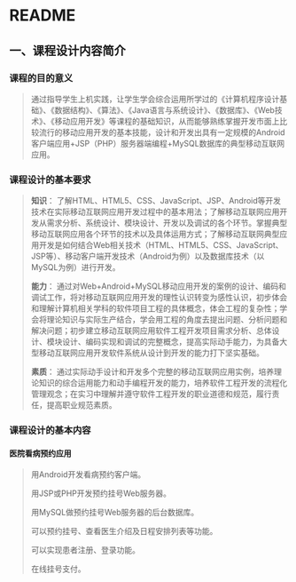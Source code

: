 # README
## 一、课程设计内容简介

### 课程的目的意义

> 通过指导学生上机实践，让学生学会综合运用所学过的《计算机程序设计基础》、《数据结构》、《算法》、《Java语言与系统设计》、《数据库》、《Web技术》、《移动应用开发》等课程的基础知识，从而能够熟练掌握开发市面上比较流行的移动应用开发的基本技能，设计和开发出具有一定规模的Android客户端应用+JSP（PHP）服务器端编程+MySQL数据库的典型移动互联网应用。

### 课程设计的基本要求

> **知识**：
> 了解HTML、HTML5、CSS、JavaScript、JSP、Android等开发技术在实际移动互联网应用开发过程中的基本用法；了解移动互联网应用开发从需求分析、系统设计、模块设计、开发以及调试的各个环节。掌握典型移动互联网应用各个环节的技术以及具体运用方式；了解移动互联网典型应用开发是如何结合Web相关技术（HTML、HTML5、CSS、JavaScript、JSP等）、移动客户端开发技术（Android为例）以及数据库技术（以MySQL为例）进行开发。
>
> **能力**：
> 通过对Web+Android+MySQL移动应用开发的案例的设计、编码和调试工作，将对移动互联网应用开发的理性认识转变为感性认识，初步体会和理解计算机相关学科的软件项目工程的具体概念，体会工程的复杂性；学会将理论知识与实际生产结合，学会用工程的角度去提出问题、分析问题和解决问题；初步建立移动互联网应用软件工程开发项目需求分析、总体设计、模块设计、编码实现和调试的完整概念，提高实际动手能力，为具备大型移动互联网应用开发软件系统从设计到开发的能力打下坚实基础。
>
> **素质**：
> 通过实际动手设计和开发多个完整的移动互联网应用实例，培养理论知识的综合运用能力和动手编程开发的能力，培养软件工程开发的流程化管理观念；在实习中理解并遵守软件工程开发的职业道德和规范，履行责任，提高职业规范素质。

### 课程设计的基本内容

#### 医院看病预约应用

> 用Android开发看病预约客户端。
>
> 用JSP或PHP开发预约挂号Web服务器。
>
> 用MySQL做预约挂号Web服务器的后台数据库。
>
> 可以预约挂号、查看医生介绍及日程安排列表等功能。
>
> 可以实现患者注册、登录功能。
>
> 在线挂号支付。
